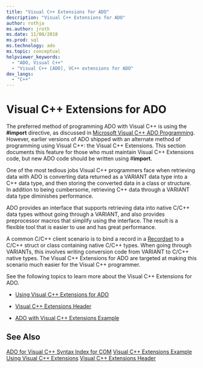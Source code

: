 ```yaml
---
title: "Visual C++ Extensions for ADO"
description: "Visual C++ Extensions for ADO"
author: rothja
ms.author: jroth
ms.date: 11/08/2018
ms.prod: sql
ms.technology: ado
ms.topic: conceptual
helpviewer_keywords:
  - "ADO, Visual C++"
  - "Visual C++ [ADO], VC++ extensions for ADO"
dev_langs:
  - "C++"
---
```

# Visual C++ Extensions for ADO
The preferred method of programming ADO with Visual C++ is using the **#import** directive, as discussed in [Microsoft Visual C++ ADO Programming](./visual-c-ado-programming.md). However, earlier versions of ADO shipped with an alternate method of programming using Visual C++: the Visual C++ Extensions. This section documents this feature for those who must maintain Visual C++ Extensions code, but new ADO code should be written using #**import**.

 One of the most tedious jobs Visual C++ programmers face when retrieving data with ADO is converting data returned as a VARIANT data type into a C++ data type, and then storing the converted data in a class or structure. In addition to being cumbersome, retrieving C++ data through a VARIANT data type diminishes performance.

 ADO provides an interface that supports retrieving data into native C/C++ data types without going through a VARIANT, and also provides preprocessor macros that simplify using the interface. The result is a flexible tool that is easier to use and has great performance.

 A common C/C++ client scenario is to bind a record in a [Recordset](../../reference/ado-api/recordset-object-ado.md) to a C/C++ struct or class containing native C/C++ types. When going through VARIANTs, this involves writing conversion code from VARIANT to C/C++ native types. The Visual C++ Extensions for ADO are targeted at making this scenario much easier for the Visual C++ programmer.

 See the following topics to learn more about the Visual C++ Extensions for ADO.

-   [Using Visual C++ Extensions for ADO](./using-visual-c-extensions.md)

-   [Visual C++ Extensions Header](./visual-c-extensions-header.md)

-   [ADO with Visual C++ Extensions Example](./visual-c-extensions-example.md)

## See Also
 [ADO for Visual C++ Syntax Index for COM](../../reference/ado-api/ado-for-visual-c-syntax-index-for-com.md)
 [Visual C++ Extensions Example](./visual-c-extensions-example.md)
 [Using Visual C++ Extensions](./using-visual-c-extensions.md)
 [Visual C++ Extensions Header](./visual-c-extensions-header.md)